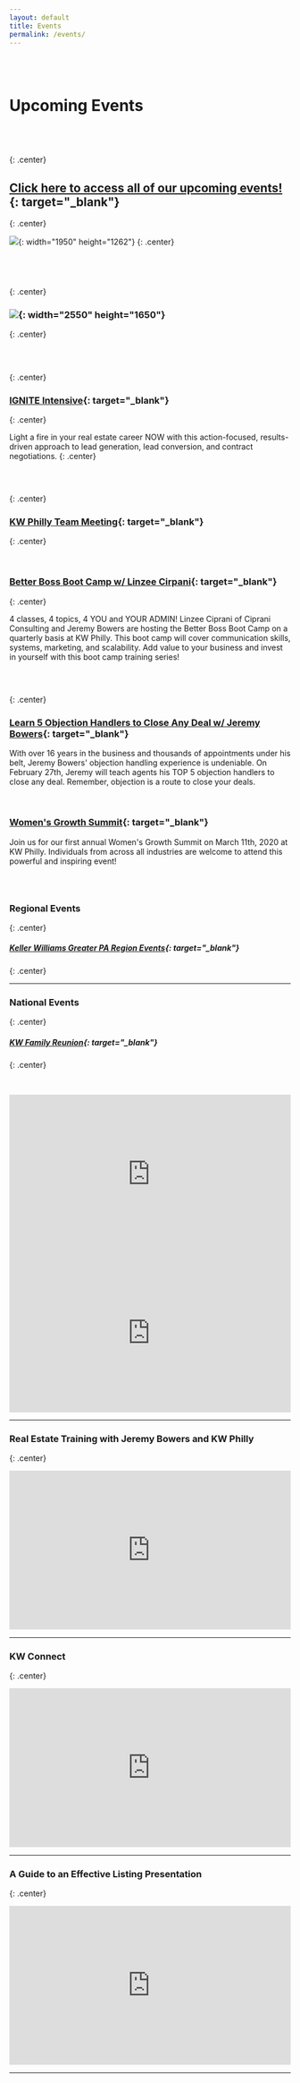 ```yaml
---
layout: default
title: Events
permalink: /events/
---
```


<br>&nbsp;

<script type="text/javascript">
						var bannersnack_embed = {"hash":"bxmaxeeap","width":1920,"height":1080,"t":1560458358,"userId":39203611,"responsive":true,"type":"html5"};
					</script>

# Upcoming Events

## &nbsp;
{: .center}

## [Click here to access all of our upcoming events\!](https://www.eventbrite.com/o/kw-philly-18045594071){: target="_blank"}
{: .center}

![](/uploads/february-calendar-1.jpg){: width="1950" height="1262"}
{: .center}

## &nbsp;
{: .center}

### ![](/uploads/february-2020-kw-philly-calendar.jpg){: width="2550" height="1650"}
{: .center}

### &nbsp;
{: .center}

### [IGNITE Intensive](https://www.eventbrite.com/e/ignite-intensive-skills-to-spark-a-real-estate-career-tickets-91906168825){: target="_blank"}
{: .center}

Light a fire in your real estate career NOW with this action-focused, results-driven approach to lead generation, lead conversion, and contract negotiations.
{: .center}

### &nbsp;
{: .center}

### [KW Philly Team Meeting](https://february-team-meeting.eventbrite.com){: target="_blank"}
{: .center}

&nbsp;

### [Better Boss Boot Camp w/ Linzee Cirpani](https://better-boss-boot-camp.eventbrite.com){: target="_blank"}
{: .center}

4 classes, 4 topics, 4 YOU and YOUR ADMIN\! Linzee Ciprani of Ciprani Consulting and Jeremy Bowers are hosting the Better Boss Boot Camp on a quarterly basis at KW Philly. This boot camp will cover communication skills, systems, marketing, and scalability. Add value to your business and invest in yourself with this boot camp training series\!

### &nbsp;
{: .center}

### [Learn 5 Objection Handlers to Close Any Deal w/ Jeremy Bowers](https://5-objection-handlers.eventbrite.com){: target="_blank"}

With over 16 years in the business and thousands of appointments under his belt, Jeremy Bowers' objection handling experience is undeniable. On February 27th, Jeremy will teach agents his TOP 5 objection handlers to close any deal. Remember, objection is a route to close your deals.&nbsp;

&nbsp;

### [Women's Growth Summit](https://womens-growth-summit-2020.eventbrite.com){: target="_blank"}

Join us for our first annual Women's Growth Summit on March 11th, 2020 at KW Philly. Individuals from across all industries are welcome to attend this powerful and inspiring event\!

### &nbsp;

### Regional Events
{: .center}

##### [Keller Williams Greater PA Region Events](https://www.eventbrite.com/o/keller-williams-greater-pa-region-pa-southern-nj-de-4004241849){: target="_blank"}
{: .center}

---

### National Events
{: .center}

##### [KW Family Reunion](https://familyreunion.kw.com){: target="_blank"}
{: .center}

&nbsp;

<div class="fluid-vids" style="width: 100%; position: relative; padding-top: 56.25%;"><iframe width="100%" height="100%" src="https://www.youtube.com/embed/6Y4TxIuRo-M" frameborder="0" allow="accelerometer; autoplay; encrypted-media; gyroscope; picture-in-picture" allowfullscreen="" style="position: absolute; top: 0px; left: 0px;"></iframe></div>

<div class="fluid-vids" style="width: 100%; position: relative; padding-top: 56.25%;"><iframe width="100%" height="100%" src="https://www.youtube.com/embed/q2rnvAOHPzc" frameborder="0" allow="accelerometer; autoplay; encrypted-media; gyroscope; picture-in-picture" allowfullscreen="" style="position: absolute; top: 0px; left: 0px;"></iframe></div>

---

### Real Estate Training with Jeremy Bowers and KW Philly
{: .center}

<div class="fluid-vids" style="width: 100%; position: relative; padding-top: 56.25%;"><iframe width="100%" height="100%" src="https://www.youtube.com/embed/jRzduzaheek" frameborder="0" allow="accelerometer; autoplay; encrypted-media; gyroscope; picture-in-picture" allowfullscreen="" style="position: absolute; top: 0px; left: 0px;"></iframe></div>

---

### KW Connect
{: .center}

<div class="fluid-vids" style="width: 100%; position: relative; padding-top: 56.25%;"><iframe width="100%" height="100%" src="https://www.youtube.com/embed/CZbv9z0hz3E" frameborder="0" allow="accelerometer; autoplay; encrypted-media; gyroscope; picture-in-picture" allowfullscreen="" style="position: absolute; top: 0px; left: 0px;"></iframe></div>

---

### A Guide to an Effective Listing Presentation
{: .center}

<div class="fluid-vids" style="width: 100%; position: relative; padding-top: 56.25%;"><iframe width="100%" height="100%" src="https://www.youtube.com/embed/OtkOEB6cSPU" frameborder="0" allow="accelerometer; autoplay; encrypted-media; gyroscope; picture-in-picture" allowfullscreen="" style="position: absolute; top: 0px; left: 0px;"></iframe></div>

---